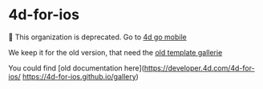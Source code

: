 # 4d-for-ios

🚨 This organization is deprecated. Go to [4d go mobile](https://github.com/4d-go-mobile)

We keep it for the old version, that need the [old template gallerie](https://4d-for-ios.github.io/gallery)

You could find [old documentation here](https://developer.4d.com/4d-for-ios/ https://4d-for-ios.github.io/gallery)
